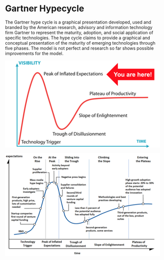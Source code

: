 # Gartner Hypecycle

The Gartner hype cycle is a graphical presentation developed, used and branded by the American research, advisory and information technology firm Gartner to represent the maturity, adoption, and social application of specific technologies. The hype cycle claims to provide a graphical and conceptual presentation of the maturity of emerging technologies through five phases. The model is not perfect and research so far shows possible improvements for the model.

![8703D8D0-7130-4A33-B8E3-5B0C19F605DC.png](../Attachments/8703D8D0-7130-4A33-B8E3-5B0C19F605DC.png)

![11372015-53DE-4580-9235-EB660C6F4A42.png](../Attachments/11372015-53DE-4580-9235-EB660C6F4A42.png)
